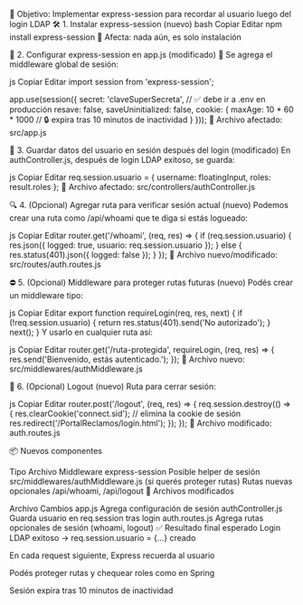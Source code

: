 🧩 Objetivo: Implementar express-session para recordar al usuario luego del login LDAP
🛠️ 1. Instalar express-session (nuevo)
bash
Copiar
Editar
npm install express-session
📁 Afecta: nada aún, es solo instalación

🧠 2. Configurar express-session en app.js (modificado)
🔁 Se agrega el middleware global de sesión:

js
Copiar
Editar
import session from 'express-session';

app.use(session({
  secret: 'claveSuperSecreta',  // ✅ debe ir a .env en producción
  resave: false,
  saveUninitialized: false,
  cookie: {
    maxAge: 10 * 60 * 1000  // 🔒 expira tras 10 minutos de inactividad
  }
}));
📁 Archivo afectado: src/app.js

🔐 3. Guardar datos del usuario en sesión después del login (modificado)
En authController.js, después de login LDAP exitoso, se guarda:

js
Copiar
Editar
req.session.usuario = {
  username: floatingInput,
  roles: result.roles
};
📁 Archivo afectado: src/controllers/authController.js

🔍 4. (Opcional) Agregar ruta para verificar sesión actual (nuevo)
Podemos crear una ruta como /api/whoami que te diga si estás logueado:

js
Copiar
Editar
router.get('/whoami', (req, res) => {
  if (req.session.usuario) {
    res.json({ logged: true, usuario: req.session.usuario });
  } else {
    res.status(401).json({ logged: false });
  }
});
📁 Archivo nuevo/modificado: src/routes/auth.routes.js

⛔ 5. (Opcional) Middleware para proteger rutas futuras (nuevo)
Podés crear un middleware tipo:

js
Copiar
Editar
export function requireLogin(req, res, next) {
  if (!req.session.usuario) {
    return res.status(401).send('No autorizado');
  }
  next();
}
Y usarlo en cualquier ruta así:

js
Copiar
Editar
router.get('/ruta-protegida', requireLogin, (req, res) => {
  res.send('Bienvenido, estás autenticado.');
});
📁 Archivo nuevo: src/middlewares/authMiddleware.js

🧹 6. (Opcional) Logout (nuevo)
Ruta para cerrar sesión:

js
Copiar
Editar
router.post('/logout', (req, res) => {
  req.session.destroy(() => {
    res.clearCookie('connect.sid'); // elimina la cookie de sesión
    res.redirect('/PortalReclamos/login.html');
  });
});
📁 Archivo modificado: auth.routes.js

📦 Nuevos componentes

Tipo	Archivo
Middleware	express-session
Posible helper de sesión	src/middlewares/authMiddleware.js (si querés proteger rutas)
Rutas nuevas opcionales	/api/whoami, /api/logout
🔧 Archivos modificados

Archivo	Cambios
app.js	Agrega configuración de sesión
authController.js	Guarda usuario en req.session tras login
auth.routes.js	Agrega rutas opcionales de sesión (whoami, logout)
✅ Resultado final esperado
Login LDAP exitoso → req.session.usuario = {...} creado

En cada request siguiente, Express recuerda al usuario

Podés proteger rutas y chequear roles como en Spring

Sesión expira tras 10 minutos de inactividad